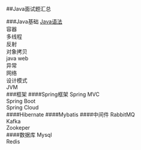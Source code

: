 ##Java面试题汇总

###Java基础
[Java语法](basices/grammar.md)  
容器  
多线程  
反射  
对象拷贝  
java web  
异常  
网络  
设计模式  
JVM  
###框架
####Spring框架
Spring MVC  
Spring Boot  
Spring Cloud  
####Hibernate
####Mybatis
####中间件
RabbitMQ  
Kafka  
Zookeper  
####数据库
Mysql  
Redis  


[dasg]: file:///basices/grammar.md